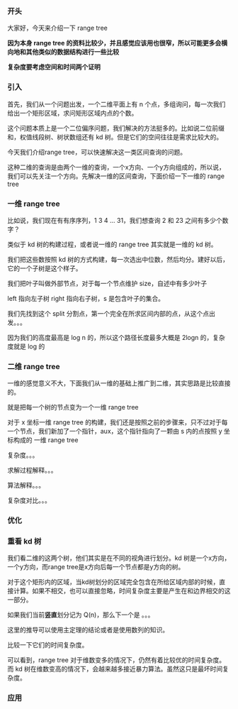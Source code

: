 ### 开头

大家好，今天来介绍一下 range tree


**因为本身 range tree 的资料比较少，并且感觉应该用也很窄，所以可能更多会横向地和其他类似的数据结构进行一些比较**

**复杂度要考虑空间和时间两个证明**

### 引入

首先，我们从一个问题出发，一个二维平面上有 n 个点，多组询问，每一次我们给出一个矩形区域，求问矩形区域内点的个数。

这个问题本质上是一个二位偏序问题，我们解决的方法挺多的。比如说二位前缀和，权值线段树、树状数组还有 kd 树。但是它们的空间往往是需求比较大的。

今天我们介绍range tree，可以快速解决这一类区间查询的问题。

这种二维的查询是由两个一维的查询，一个x方向、一个y方向组成的，所以说，我们可以先关注一个方向。先解决一维的区间查询，下面价绍一下一维的 range tree

### 一维 range tree

比如说，我们现在有有序序列，1 3 4 ... 31，我们想查询 2 和 23 之间有多少个数字？

类似于 kd 树的构建过程，或者说一维的 range tree 其实就是一维的 kd 树。

我们把这些数按照 kd 树的方式构建，每一次选出中位数，然后均分。建好以后，它的一个子树是这个样子。

我们把叶子叫做外部节点，对于每一个节点维护 size，自述中有多少叶子

left 指向左子树 right 指向右子树，s 是包含叶子的集合。

我们先找到这个 split 分割点，第一个完全在所求区间内部的点，从这个点出发。。。

因为我们的高度最高是 log n 的，所以这个路径长度最多大概是 2logn 的，复杂度就是 log 的

### 二维 range tree

一维的感觉意义不大，下面我们从一维的基础上推广到二维，其实思路是比较直接的。

就是把每一个树的节点变为一个一维 range tree

对于 x 坐标一维 range tree 的构建，我们还是按照之前的步骤来，只不过对于每一个节点，我们新加了一个指针，aux，这个指针指向了一颗由 s 内的点按照 y 坐标构成的 一维 range tree

复杂度。。。

求解过程解释。。。

算法解释。。。

复杂度对比。。。

### 优化 

### 重看 kd 树

我们看二维的这两个树，他们其实是在不同的视角进行划分。kd 树是一个x方向，一个y方向，而range tree是x方向后每一个节点都是y方向的树。

对于这个矩形内的区域，当kd树划分的区域完全包含在所给区域内部的时候，直接计算。如果不相交，也可以直接忽略，时间复杂度主要是产生在和边界相交的这一部分。

如果我们当前**竖直**划分记为 Q(n)，那么下一个是 。。。

这里的推导可以使用主定理的结论或者是使用数列的知识。

比较一下它们的时间复杂度。

可以看到，range tree 对于维数变多的情况下，仍然有着比较优的时间复杂度。而 kd 树在维数变高的情况下，会越来越多接近暴力算法。虽然这只是最坏时间复杂度。

### 应用

